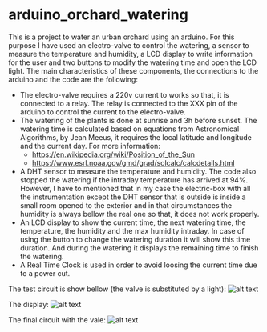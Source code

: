 # arduino_orchard_watering
This is a project to water an urban orchard using an arduino. For this purpose I have used an electro-valve to control the watering, a sensor to measure the temperature and humidity, a LCD display to write information for the user and two buttons to modify the watering time and open the LCD light.
The main characteristics of these components, the connections to the arduino and the code are the following:
* The electro-valve requires a 220v current to works so that, it is connected to a relay. The relay is connected to the XXX pin of the arduino to control the current to the electro-valve.
* The watering of the plants is done at sunrise and 3h before sunset. The watering time is calculated based on equations from Astronomical Algorithms, by Jean Meeus, it requires the local latitude and longitude and the current day. For more information:
   - https://en.wikipedia.org/wiki/Position_of_the_Sun
   - https://www.esrl.noaa.gov/gmd/grad/solcalc/calcdetails.html
* A DHT sensor to measure the temperature and humidity. The code also stopped the watering if the intraday temperature has arrived at 94%. However, I have to mentioned that in my case the electric-box with all the instrumentation except the DHT sensor that is outside is inside a small room opened to the exterior and in that circumstances the humidity is always bellow the real one so that, it does not work properly.
* An LCD display to show the current time, the next watering time, the temperature, the humidity and the max humidity intraday. In case of using the button to change the watering duration it will show this time duration. And during the watering it displays the remaining time to finish the watering.
* A Real Time Clock is used in order to avoid loosing the current time due to a power cut.

The test circuit is show bellow (the valve is substituted by a light):
![alt text](https://raw.github.com/DanielDagnino/arduino_orchard_watering/master/IMG_20170430_175309.jpg?raw=true "Circuit")

The display:
![alt text](https://raw.github.com/DanielDagnino/arduino_orchard_watering/master/IMG_20170430_175423.jpg?raw=true "Display")

The final circuit with the vale:
![alt text](https://raw.github.com/DanielDagnino/arduino_orchard_watering/master/IMG_20170430_000000.jpg?raw=true "Display")

